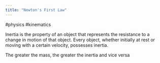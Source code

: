 ```yaml
---
title: "Newton's First Law"
---
```

#physics #kinematics 

Inertia is the property of an object that represents the resistance to a change in motion of that object. Every object, whether initially at rest or moving with a certain velocity, possesses inertia.

The greater the mass, the greater the inertia and vice versa